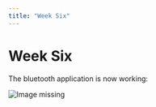 ```yaml
---
title: "Week Six"
---
```


# Week Six

The bluetooth application is now working:

![Image missing](https://raw.githubusercontent.com/kpalok/Digifab/gh-pages/Images/BluetoothDemo.gif)
